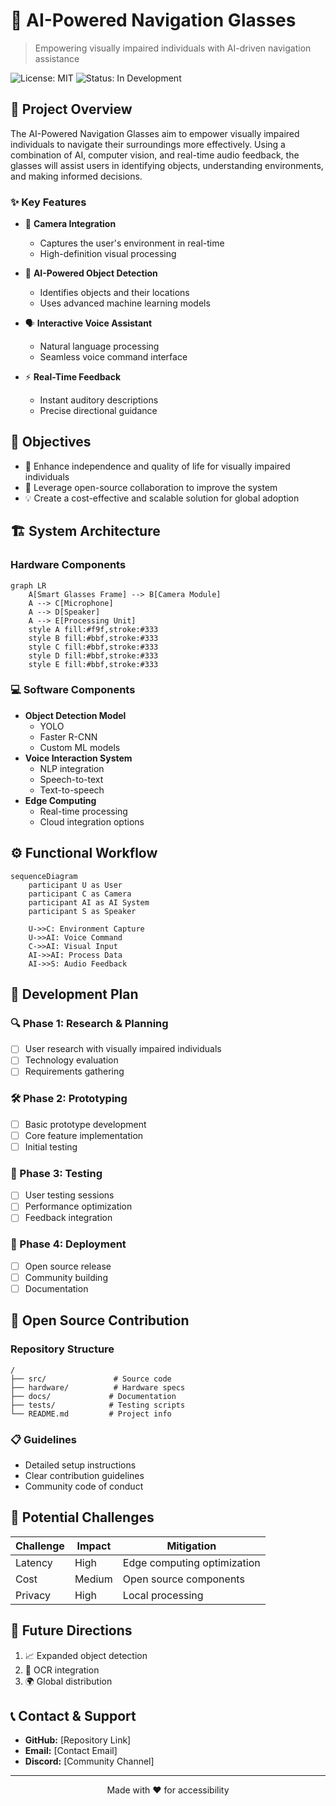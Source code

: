 # 🥽 AI-Powered Navigation Glasses
> Empowering visually impaired individuals with AI-driven navigation assistance

![License: MIT](https://img.shields.io/badge/License-MIT-blue.svg)
![Status: In Development](https://img.shields.io/badge/Status-In_Development-green.svg)

## 🎯 Project Overview
The AI-Powered Navigation Glasses aim to empower visually impaired individuals to navigate their surroundings more effectively. Using a combination of AI, computer vision, and real-time audio feedback, the glasses will assist users in identifying objects, understanding environments, and making informed decisions.

### ✨ Key Features
- 📸 **Camera Integration**
  - Captures the user's environment in real-time
  - High-definition visual processing
  
- 🤖 **AI-Powered Object Detection**
  - Identifies objects and their locations
  - Uses advanced machine learning models
  
- 🗣️ **Interactive Voice Assistant**
  - Natural language processing
  - Seamless voice command interface
  
- ⚡ **Real-Time Feedback**
  - Instant auditory descriptions
  - Precise directional guidance

## 🎯 Objectives
- 🌟 Enhance independence and quality of life for visually impaired individuals
- 🤝 Leverage open-source collaboration to improve the system
- 💡 Create a cost-effective and scalable solution for global adoption

## 🏗️ System Architecture

### Hardware Components
```mermaid
graph LR
    A[Smart Glasses Frame] --> B[Camera Module]
    A --> C[Microphone]
    A --> D[Speaker]
    A --> E[Processing Unit]
    style A fill:#f9f,stroke:#333
    style B fill:#bbf,stroke:#333
    style C fill:#bbf,stroke:#333
    style D fill:#bbf,stroke:#333
    style E fill:#bbf,stroke:#333
```

### 💻 Software Components
- **Object Detection Model**
  - YOLO
  - Faster R-CNN
  - Custom ML models
- **Voice Interaction System**
  - NLP integration
  - Speech-to-text
  - Text-to-speech
- **Edge Computing**
  - Real-time processing
  - Cloud integration options

## ⚙️ Functional Workflow

```mermaid
sequenceDiagram
    participant U as User
    participant C as Camera
    participant AI as AI System
    participant S as Speaker
    
    U->>C: Environment Capture
    U->>AI: Voice Command
    C->>AI: Visual Input
    AI->>AI: Process Data
    AI->>S: Audio Feedback
```

## 📅 Development Plan

### 🔍 Phase 1: Research & Planning
- [ ] User research with visually impaired individuals
- [ ] Technology evaluation
- [ ] Requirements gathering

### 🛠️ Phase 2: Prototyping
- [ ] Basic prototype development
- [ ] Core feature implementation
- [ ] Initial testing

### 🧪 Phase 3: Testing
- [ ] User testing sessions
- [ ] Performance optimization
- [ ] Feedback integration

### 🚀 Phase 4: Deployment
- [ ] Open source release
- [ ] Community building
- [ ] Documentation

## 🤝 Open Source Contribution

### Repository Structure
```
/
├── src/               # Source code
├── hardware/          # Hardware specs
├── docs/             # Documentation
├── tests/            # Testing scripts
└── README.md         # Project info
```

### 📋 Guidelines
- Detailed setup instructions
- Clear contribution guidelines
- Community code of conduct

## 🚧 Potential Challenges
| Challenge | Impact | Mitigation |
|-----------|--------|------------|
| Latency | High | Edge computing optimization |
| Cost | Medium | Open source components |
| Privacy | High | Local processing |

## 🔮 Future Directions
1. 📈 Expanded object detection
2. 📝 OCR integration
3. 🌍 Global distribution

## 📞 Contact & Support
- **GitHub:** [Repository Link]
- **Email:** [Contact Email]
- **Discord:** [Community Channel]

---
<div align="center">
Made with ❤️ for accessibility
</div>

